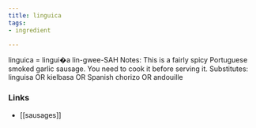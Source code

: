 ```yaml
---
title: linguica
tags:
- ingredient

---
```

linguica = lingui�a lin-gwee-SAH Notes: This is a fairly spicy Portuguese smoked garlic sausage. You need to cook it before serving it. Substitutes: linguisa OR kielbasa OR Spanish chorizo OR andouille

### Links

* [[sausages]]
